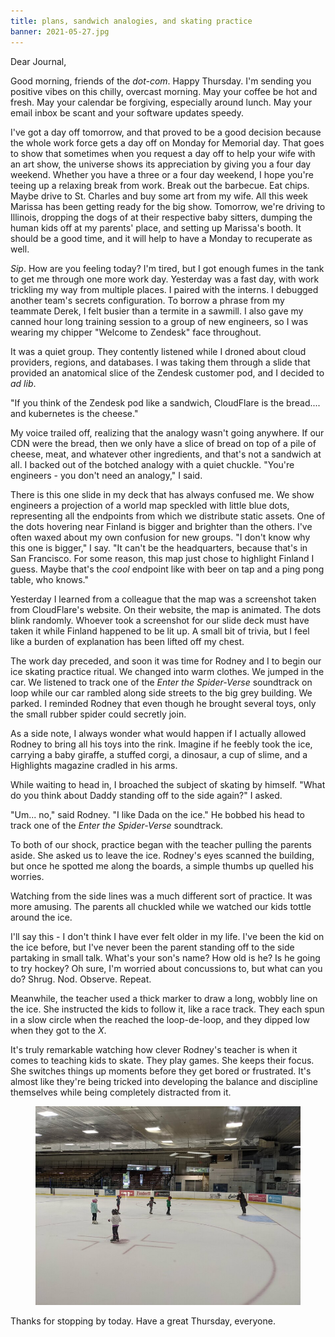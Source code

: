 ```yaml
---
title: plans, sandwich analogies, and skating practice
banner: 2021-05-27.jpg
---
```


Dear Journal,

Good morning, friends of the _dot-com_.  Happy Thursday.  I'm sending
you positive vibes on this chilly, overcast morning.  May your coffee
be hot and fresh.  May your calendar be forgiving, especially around
lunch.  May your email inbox be scant and your software updates
speedy.

I've got a day off tomorrow, and that proved to be a good decision
because the whole work force gets a day off on Monday for Memorial
day.  That goes to show that sometimes when you request a day off to
help your wife with an art show, the universe shows its appreciation
by giving you a four day weekend.  Whether you have a three or a four
day weekend, I hope you're teeing up a relaxing break from work.
Break out the barbecue.  Eat chips.  Maybe drive to St. Charles and
buy some art from my wife.  All this week Marissa has been getting
ready for the big show.  Tomorrow, we're driving to Illinois, dropping
the dogs of at their respective baby sitters, dumping the human kids
off at my parents' place, and setting up Marissa's booth.  It should
be a good time, and it will help to have a Monday to recuperate as
well.

_Sip_.  How are you feeling today?  I'm tired, but I got enough fumes
in the tank to get me through one more work day.  Yesterday was a fast
day, with work trickling my way from multiple places.  I paired with
the interns.  I debugged another team's secrets configuration.  To
borrow a phrase from my teammate Derek, I felt busier than a termite
in a sawmill.  I also gave my canned hour long training session to a
group of new engineers, so I was wearing my chipper "Welcome to
Zendesk" face throughout.

It was a quiet group.  They contently listened while I droned about
cloud providers, regions, and databases.  I was taking them through a
slide that provided an anatomical slice of the Zendesk customer pod,
and I decided to _ad lib_.

"If you think of the Zendesk pod like a sandwich, CloudFlare is the
bread.... and kubernetes is the cheese."

My voice trailed off, realizing that the analogy wasn't going
anywhere.  If our CDN were the bread, then we only have a slice of
bread on top of a pile of cheese, meat, and whatever other
ingredients, and that's not a sandwich at all.  I backed out of the
botched analogy with a quiet chuckle.  "You're engineers - you don't
need an analogy," I said.

There is this one slide in my deck that has always confused me.  We
show engineers a projection of a world map speckled with little blue
dots, representing all the endpoints from which we distribute static
assets.  One of the dots hovering near Finland is bigger and brighter
than the others.  I've often waxed about my own confusion for new
groups.  "I don't know why this one is bigger," I say.  "It can't be
the headquarters, because that's in San Francisco.  For some reason,
this map just chose to highlight Finland I guess.  Maybe that's the
_cool_ endpoint like with beer on tap and a ping pong table, who
knows."

Yesterday I learned from a colleague that the map was a screenshot
taken from CloudFlare's website.  On their website, the map is
animated.  The dots blink randomly.  Whoever took a screenshot for our
slide deck must have taken it while Finland happened to be lit up.  A
small bit of trivia, but I feel like a burden of explanation has been
lifted off my chest.

The work day preceded, and soon it was time for Rodney and I to begin
our ice skating practice ritual.  We changed into warm clothes.  We
jumped in the car.  We listened to track one of the _Enter the
Spider-Verse_ soundtrack on loop while our car rambled along side
streets to the big grey building.  We parked.  I reminded Rodney that
even though he brought several toys, only the small rubber spider
could secretly join.

As a side note, I always wonder what would happen if I actually
allowed Rodney to bring all his toys into the rink.  Imagine if he
feebly took the ice, carrying a baby giraffe, a stuffed corgi, a
dinosaur, a cup of slime, and a Highlights magazine cradled in his
arms.

While waiting to head in, I broached the subject of skating by
himself.  "What do you think about Daddy standing off to the side
again?" I asked.

"Um... no," said Rodney.  "I like Dada on the ice."  He bobbed his
head to track one of the _Enter the Spider-Verse_ soundtrack.

To both of our shock, practice began with the teacher pulling the
parents aside.  She asked us to leave the ice.  Rodney's eyes scanned
the building, but once he spotted me along the boards, a simple thumbs
up quelled his worries.

Watching from the side lines was a much different sort of practice.
It was more amusing.  The parents all chuckled while we watched our
kids tottle around the ice.

I'll say this - I don't think I have ever felt older in my life.  I've
been the kid on the ice before, but I've never been the parent
standing off to the side partaking in small talk.  What's your son's
name?  How old is he?  Is he going to try hockey?  Oh sure, I'm
worried about concussions to, but what can you do?  Shrug.  Nod.
Observe.  Repeat.

Meanwhile, the teacher used a thick marker to draw a long, wobbly line
on the ice.  She instructed the kids to follow it, like a race track.
They each spun in a slow circle when the reached the loop-de-loop, and
they dipped low when they got to the _X_.

It's truly remarkable watching how clever Rodney's teacher is when it
comes to teaching kids to skate.  They play games.  She keeps their
focus.  She switches things up moments before they get bored or
frustrated.  It's almost like they're being tricked into developing
the balance and discipline themselves while being completely
distracted from it.

<figure>
  <a href="/images/2021-05-27-skating.jpg">
    <img alt="skating" src="/images/2021-05-27-skating.jpg"/>
  </a>
</figure>

Thanks for stopping by today.  Have a great Thursday, everyone.
